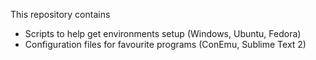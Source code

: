 This repository contains 

- Scripts to help get environments setup (Windows, Ubuntu, Fedora)
- Configuration files for favourite programs (ConEmu, Sublime Text 2)
